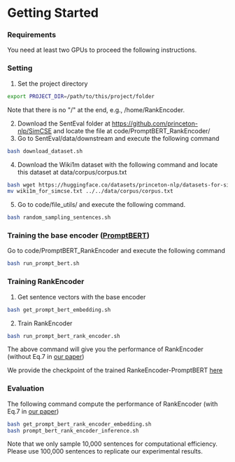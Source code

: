 # Getting Started

### Requirements
You need at least two GPUs to proceed the following instructions.

### Setting
1. Set the project directory
```bash
export PROJECT_DIR=/path/to/this/project/folder
```
Note that there is no "/" at the end, e.g., /home/RankEncoder.

2. Download the SentEval folder at https://github.com/princeton-nlp/SimCSE and locate the file at code/PromptBERT\_RankEncoder/
3. Go to SentEval/data/downstream and execute the following command
```bash 
bash download_dataset.sh
```
4. Download the Wiki1m dataset with the following command and locate this dataset at data/corpus/corpus.txt
```bash
bash wget https://huggingface.co/datasets/princeton-nlp/datasets-for-simcse/resolve/main/wiki1m_for_simcse.txt
mv wiki1m_for_simcse.txt ../../data/corpus/corpus.txt
```
5. Go to code/file\_utils/ and execute the following command.
```bash
bash random_sampling_sentences.sh
```

### Training the base encoder ([PromptBERT](https://arxiv.org/abs/2201.04337))
Go to code/PromptBERT\_RankEncoder and execute the following command
```bash
bash run_prompt_bert.sh
```

### Training RankEncoder
1. Get sentence vectors with the base encoder
```bash
bash get_prompt_bert_embedding.sh
```
2. Train RankEncoder
```bash
bash run_prompt_bert_rank_encoder.sh
```

The above command will give you the performance of RankEncoder (without Eq.7 in [our paper](https://arxiv.org/pdf/2209.04333.pdf))

We provide the checkpoint of the trained RankeEncoder-PromptBERT [here](https://drive.google.com/file/d/1ixIt_TNx2c1fSfpzMPeuVMQVuqDAYMZo/view?usp=sharing)

### Evaluation

The following command compute the performance of RankEncoder (with Eq.7 in [our paper](https://arxiv.org/pdf/2209.04333.pdf))

```bash
bash get_prompt_bert_rank_encoder_embedding.sh
bash prompt_bert_rank_encoder_inference.sh
```
Note that we only sample 10,000 sentences for computational efficiency. Please use 100,000 sentences to replicate our experimental results.
